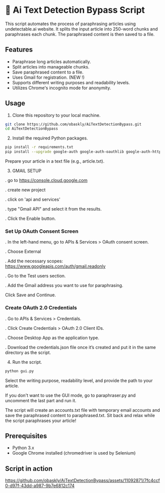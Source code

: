 # 📝 Ai Text Detection Bypass Script

This script automates the process of paraphrasing articles using undetectable.ai website. It splits the input article into 250-word chunks and paraphrases each chunk. The paraphrased content is then saved to a file.

## Features

- Paraphrase long articles automatically.
- Split articles into manageable chunks.
- Save paraphrased content to a file.
- Uses Gmail for registration. (NEW !)
- Supports different writing purposes and readability levels.
- Utilizes Chrome's incognito mode for anonymity.

## Usage

1. Clone this repository to your local machine.

```bash
git clone https://github.com/obaskly/AiTextDetectionBypass.git
cd AiTextDetectionBypass
```

2. Install the required Python packages.

  ```bash
  pip install -r requirements.txt
  pip install --upgrade google-auth google-auth-oauthlib google-auth-httplib2 google-api-python-client
  ```

Prepare your article in a text file (e.g., article.txt).

3. GMAIL SETUP

  . go to https://console.cloud.google.com
  
  . create new project
  
  . click on 'api and services'
  
  . type "Gmail API" and select it from the results.
  
  . Click the Enable button.
  
  ### Set Up OAuth Consent Screen
  
  . In the left-hand menu, go to APIs & Services > OAuth consent screen.
  
  . Choose External 
  
  . Add the necessary scopes: https://www.googleapis.com/auth/gmail.readonly
  
  . Go to the Test users section.
  
  . Add the Gmail address you want to use for paraphrasing.
  
  Click Save and Continue.
  
  ### Create OAuth 2.0 Credentials
  
  . Go to APIs & Services > Credentials.
  
  . Click Create Credentials > OAuth 2.0 Client IDs.
  
  . Choose Desktop App as the application type.
  
  . Download the credentials.json file once it’s created and put it in the same directory as the script.

4. Run the script.

  ```bash
  python gui.py
  ```

Select the writing purpose, readability level, and provide the path to your article.

If you don't want to use the GUI mode, go to paraphraser.py and uncomment the last part and run it.

The script will create an accounts.txt file with temporary email accounts and save the paraphrased content to paraphrased.txt.
Sit back and relax while the script paraphrases your article!

## Prerequisites

- Python 3.x
- Google Chrome installed (chromedriver is used by Selenium)
  
## Script in action

https://github.com/obaskly/AiTextDetectionBypass/assets/11092871/7fc4ccf0-d97f-43dd-a987-9b7e6812c174


